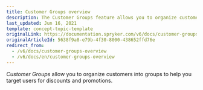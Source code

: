 ```yaml
---
title: Customer Groups overview
description: The Customer Groups feature allows you to organize customers into groups to help you target users for discounts and promotions.
last_updated: Jun 16, 2021
template: concept-topic-template
originalLink: https://documentation.spryker.com/v6/docs/customer-groups-overview
originalArticleId: 5638f9a8-e79b-4f30-8000-438652ffd76e
redirect_from:
  - /v6/docs/customer-groups-overview
  - /v6/docs/en/customer-groups-overview
---
```


*Customer Groups* allow you to organize customers into groups to help you target users for discounts and promotions.

 